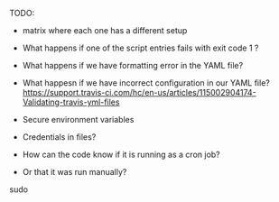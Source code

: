 
TODO:
* matrix where each one has a different setup

* What happens if one of the script entries fails with exit code 1 ?
* What happens if we have formatting error in the YAML file?
* What happesn if we have incorrect configuration in our YAML file?
https://support.travis-ci.com/hc/en-us/articles/115002904174-Validating-travis-yml-files

* Secure environment variables
* Credentials in files?


* How can the code know if it is running as a cron job?
* Or that it was run manually?


sudo
